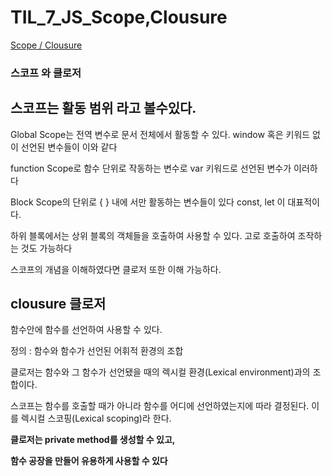 # TIL_7_JS_Scope,Clousure

[Scope / Clousure](https://www.notion.so/Scope-Clousure-5b60bd37f02d4432a10364eb50eac8d2) 

### 스코프 와 클로저

## 스코프는 활동 범위 라고 볼수있다.

Global Scope는 전역 변수로 문서 전체에서 활동할 수 있다. window  혹은 키워드 없이 선언된 변수들이 이와 같다

function Scope로 함수 단위로 작동하는 변수로 var 키워드로 선언된 변수가 이러하다

Block Scope의 단위로 { } 내에 서만 활동하는 변수들이 있다 const, let 이 대표적이다.

하위 블록에서는 상위 블록의 객체들을 호출하여 사용할 수 있다. 고로 호출하여 조작하는 것도 가능하다

스코프의 개념을 이해하였다면 클로저 또한 이해 가능하다.

## clousure 클로저

함수안에 함수를 선언하여 사용할 수 있다.

정의 : 함수와 함수가 선언된 어휘적 환경의 조합

클로저는 함수와 그 함수가 선언됐을 때의 렉시컬 환경(Lexical environment)과의 조합이다.

스코프는 함수를 호출할 때가 아니라 함수를 어디에 선언하였는지에 따라 결정된다. 이를 렉시컬 스코핑(Lexical scoping)라 한다.

**클로저는 private method를 생성할 수 있고,** 

**함수 공장을 만들어 유용하게 사용할 수 있다**


